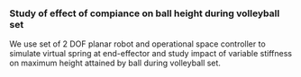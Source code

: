 ### Study of effect of compiance on ball height during volleyball set
We use set of 2 DOF planar robot and operational space controller to simulate virtual spring at end-effector and study impact of variable stiffness on maximum height attained by ball during volleyball set.
